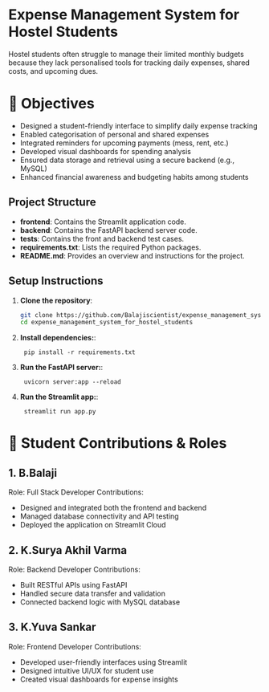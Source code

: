 # Expense Management System for Hostel Students

 Hostel students often struggle to manage their limited monthly budgets because they lack personalised tools for tracking daily expenses, shared costs, and upcoming dues.

# 🎯 Objectives 
- Designed a student-friendly interface to simplify daily expense tracking
- Enabled categorisation of personal and shared expenses
- Integrated reminders for upcoming payments (mess, rent, etc.)
- Developed visual dashboards for spending analysis
- Ensured data storage and retrieval using a secure backend (e.g., MySQL)
- Enhanced financial awareness and budgeting habits among students

## Project Structure

- **frontend**: Contains the Streamlit application code.
- **backend**: Contains the FastAPI backend server code.
- **tests**: Contains the front and backend test cases.
- **requirements.txt**: Lists the required Python packages.
- **README.md**: Provides an overview and instructions for the project.

## Setup Instructions

1. **Clone the repository**:
   ```bash
   git clone https://github.com/Balajiscientist/expense_management_system_for_hostel_students.git
   cd expense_management_system_for_hostel_students

   ```
1. **Install dependencies:**:   
   ```commandline
    pip install -r requirements.txt
   ```
1. **Run the FastAPI server:**:   
   ```commandline
    uvicorn server:app --reload
   ```
1. **Run the Streamlit app:**:   
   ```commandline
    streamlit run app.py
   ```

# 👥 Student Contributions & Roles
## 1. B.Balaji
Role: Full Stack Developer
Contributions:
- Designed and integrated both the frontend and backend
- Managed database connectivity and API testing
- Deployed the application on Streamlit Cloud
## 2. K.Surya Akhil Varma
Role: Backend Developer
Contributions:
- Built RESTful APIs using FastAPI
- Handled secure data transfer and validation
- Connected backend logic with MySQL database
## 3. K.Yuva Sankar
Role: Frontend Developer
Contributions:
- Developed user-friendly interfaces using Streamlit
- Designed intuitive UI/UX for student use
- Created visual dashboards for expense insights

   
